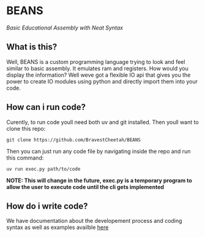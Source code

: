 # BEANS
*Basic Educational Assembly with Neat Syntax*

## What is this?
Well, BEANS is a custom programming language trying to look and feel similar to basic assembly. It emulates ram and registers. How would you display the information? Well weve got a flexible IO api that gives you the power to create IO modules using python and directly import them into your code.

## How can i run code?
Curently, to run code youll need both uv and git installed. Then youll want to clone this repo:

`git clone https://github.com/BravestCheetah/BEANS`

Then you can just run any code file by navigating inside the repo and run this command:

`uv run exec.py path/to/code`

**NOTE: This will change in the future, exec.py is a temporary program to allow the user to execute code until the cli gets implemented**

## How do i write code?

We have documentation about the developement process and coding syntax as well as examples availble [here](https://github.com/BravestCheetah/BEANS)